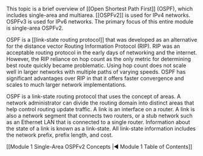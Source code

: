 This topic is a brief overview of [[Open Shortest Path First]] (OSPF), which includes single-area and multiarea. [[OSPFv2]] is used for IPv4 networks. OSPFv3 is used for IPv6 networks. The primary focus of this entire module is single-area OSPFv2.

OSPF is a [[link-state routing protocol]] that was developed as an alternative for the distance vector Routing Information Protocol (RIP). RIP was an acceptable routing protocol in the early days of networking and the internet. However, the RIP reliance on hop count as the only metric for determining best route quickly became problematic. Using hop count does not scale well in larger networks with multiple paths of varying speeds. OSPF has significant advantages over RIP in that it offers faster convergence and scales to much larger network implementations.

OSPF is a link-state routing protocol that uses the concept of areas. A network administrator can divide the routing domain into distinct areas that help control routing update traffic. A link is an interface on a router. A link is also a network segment that connects two routers, or a stub network such as an Ethernet LAN that is connected to a single router. Information about the state of a link is known as a link-state. All link-state information includes the network prefix, prefix length, and cost.

[[Module 1 Single-Area OSPFv2 Concepts |◀ Module 1 Table of Contents]]